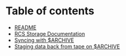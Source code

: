 # Table of contents

* [README](README.md)
* [RCS Storage Documentation](storage.md)
* [Syncing with $ARCHIVE](syncing-with-usdarchive.md)
* [Staging data back from tape on $ARCHIVE](batch-stage-archive.md)
